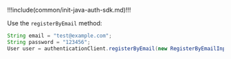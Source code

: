 !!!include(common/init-java-auth-sdk.md)!!!


Use the `registerByEmail` method:

```java
String email = "test@example.com";
String password = "123456";
User user = authenticationClient.registerByEmail(new RegisterByEmailInput(email, password)).execute();
```
